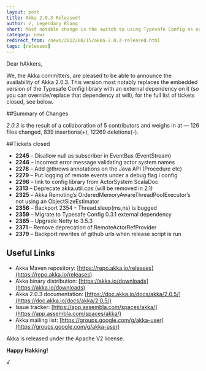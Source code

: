 ```yaml
---
layout: post
title: Akka 2.0.3 Released!
author: √, Legendary Klang
short: Most notable change is the switch to using Typesafe Config as external dependency, plus assorted bug fixes
category: news
redirect_from: /news/2012/08/15/akka-2.0.3-released.html
tags: [releases]
---
```


Dear hAkkers,

We, the Akka committers, are pleased to be able to announce the availability of Akka 2.0.3.
This version most notably replaces the embedded version of the Typesafe Config library with an external
dependency on it (so you can override/replace that dependency at will), for the full list of tickets closed,
see below.

##Summary of Changes

*2.0.3* is the result of a collaboration of 5 contributors and weighs in at — 126 files changed, 839 insertions(+), 12269 deletions(-).


##Tickets closed
 
* **2245** – Disallow null as subscriber in EventBus (EventStream)
* **2246** – Incorrect error message validating actor system names
* **2278** – Add @throws annotations on the Java API (Procedure etc)
* **2279** – Put logging of remote events under a debug flag i config
* **2296** – link to config library from ActorSystem ScalaDoc
* **2313** – Deprecate akka.util.cps (will be removed in 2.1)
* **2325** – Akka Remoting’s OrderedMemoryAwareThreadPoolExecutor’s not using an ObjectSizeEstimator
* **2356** – Backport 2354 - Thread.sleep(ms,ns) is bugged
* **2359** – Migrate to Typesafe Config 0.3.1 external dependency
* **2365** – Upgrade Netty to 3.5.3
* **2371** – Remove deprecation of RemoteActorRefProvider
* **2379** – Backport rewrites of github urls when release script is run

## Useful Links

* Akka Maven repository: [https://repo.akka.io/releases](https://repo.akka.io/releases)
* Akka binary distribution: [https://akka.io/downloads](https://akka.io/downloads)
* Akka 2.0.3 documentation: [https://doc.akka.io/docs/akka/2.0.5/](https://doc.akka.io/docs/akka/2.0.5/)
* Issue tracker: [https://app.assembla.com/spaces/akka/](https://app.assembla.com/spaces/akka/)
* Akka mailing list: [https://groups.google.com/g/akka-user](https://groups.google.com/g/akka-user)

Akka is released under the Apache V2 license.

**Happy Hakking!**

√

